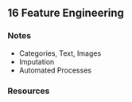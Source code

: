 ## 16 Feature Engineering

### Notes

 - Categories, Text, Images
 - Imputation
 - Automated Processes
 
### Resources



